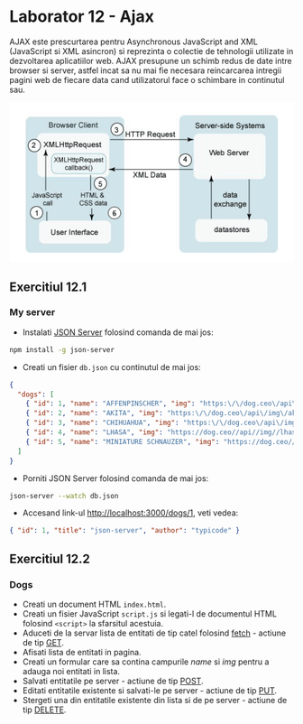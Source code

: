 # Laborator 12 - Ajax

AJAX este prescurtarea pentru Asynchronous JavaScript and XML (JavaScript si XML asincron) si reprezinta o colectie de tehnologii utilizate in dezvoltarea aplicatiilor web. AJAX presupune un schimb redus de date intre browser si server, astfel incat sa nu mai fie necesara reincarcarea intregii pagini web de fiecare data cand utilizatorul face o schimbare in continutul sau.

![Ajax](ajax.gif)

## Exercitiul 12.1

### My server

* Instalati [JSON Server](https://github.com/typicode/json-server) folosind comanda de mai jos:

```bash
npm install -g json-server
```

* Creati un fisier `db.json` cu continutul de mai jos:

```json
{
  "dogs": [
    { "id": 1, "name": "AFFENPINSCHER", "img": "https:\/\/dog.ceo\/api\/img\/affenpinscher\/n02110627_11584.jpg" },
    { "id": 2, "name": "AKITA", "img": "https:\/\/dog.ceo\/api\/img\/akita\/Akita_Inu_dog.jpg" },
    { "id": 3, "name": "CHIHUAHUA", "img": "https:\/\/dog.ceo\/api\/img\/chihuahua\/n02085620_8578.jpg" },
    { "id": 4, "name": "LHASA", "img": "https://dog.ceo//api//img//lhasa//n02098413_3033.jpg" },
    { "id": 5, "name": "MINIATURE SCHNAUZER", "img": "https://dog.ceo//api//img//schnauzer//n02097209_920.jpg" }
  ]
}
```

* Porniti JSON Server folosind comanda de mai jos:

```bash
json-server --watch db.json
```

* Accesand link-ul [http://localhost:3000/dogs/1](http://localhost:3000/dogs/1), veti vedea:

```json
{ "id": 1, "title": "json-server", "author": "typicode" }
```

## Exercitiul 12.2

### Dogs

* Creati un document HTML `index.html`.
* Creati un fisier JavaScript `script.js` si legati-l de documentul HTML folosind `<script>` la sfarsitul acestuia.
* Aduceti de la servar lista de entitati de tip catel folosind [fetch](https://developers.google.com/web/updates/2015/03/introduction-to-fetch) - actiune de tip [GET](https://spring.io/understanding/REST#get).
* Afisati lista de entitati in pagina.
* Creati un formular care sa contina campurile *name* si *img* pentru a adauga noi entitati in lista.
* Salvati entitatile pe server - actiune de tip [POST](https://spring.io/understanding/REST#post).
* Editati entitatile existente si salvati-le pe server - actiune de tip [PUT](https://spring.io/understanding/REST#put).
* Stergeti una din entitatile existente din lista si de pe server - actiune de tip [DELETE](https://spring.io/understanding/REST#delete).